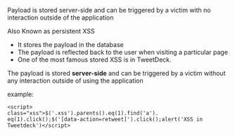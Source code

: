 Payload is stored server-side and can be triggered by a victim with no interaction outside of the application

Also Known as persistent XSS

- It stores the payload in the database
- The payload is reflected back to the user when visiting a particular page
- One of the most famous stored XSS is in TweetDeck.

The payload is stored **server-side** and can be triggered by a victim without any interaction outside of using the application


example:
```XSS
<script>
class="xss">$('.xss').parents().eq(1).find('a').
eq(1).click();$('[data-action=retweet]').click();alert('XSS in Tweetdeck')</script>
```
